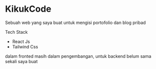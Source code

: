 KikukCode
=========
Sebuah web yang saya buat untuk mengisi portofolio dan blog pribad

Tech Stack 
* React Js
* Tailwind Css

dalam fronted masih dalam pengembangan, untuk backend belum sama sekali saya buat
